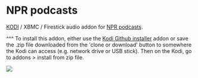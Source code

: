 NPR podcasts<br>
=============================

<a href="www.kodi.tv">KODI</a> / XBMC / Firestick audio addon for <a href="https://www.npr.org/podcasts/">NPR podcasts</a>.<br>

^^^ To install this addon, either use the <a href="https://www.tvaddons.co/github-browser-kodi/">Kodi Github installer</a> addon or save the .zip file downloaded from the 'clone or download' button to somewhere the Kodi can access (e.g. network drive or USB stick). Then on the Kodi, go to addons > install from zip file.<br>

<a href="http://www.npr.org/podcasts"><img src="https://www.brandchannel.com/wp-content/uploads/2016/11/npr-podcast-menu-2016-november.jpg">
